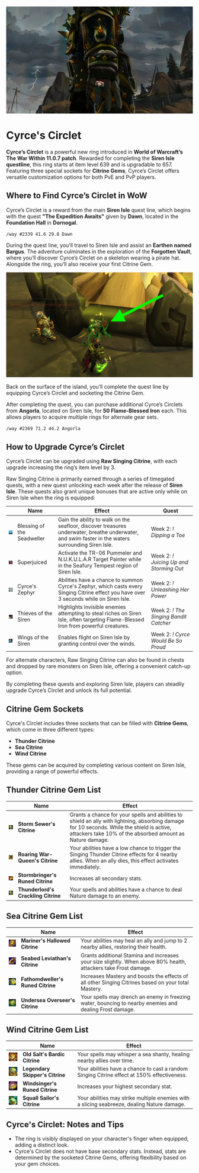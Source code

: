 <!-- wiki:icon /img/cyrce-s-circlet.webp -->
<!-- wiki:description Discover Cyrce’s Circlet in WoW The War Within 11.0.7 – a powerful ring with upgradeable item levels and three unique Citrine Gem slots for PvE and PvP customization. Learn where to find it, gem effects, and tips for maximizing its potential. -->

![Cyrce's Circlet Banner](/img/cyrce-s-circlet_banner.webp)

# Cyrce's Circlet

**Cyrce’s Circlet** is a powerful new ring introduced in **World of Warcraft’s The War Within 11.0.7 patch**. Rewarded for completing the **Siren Isle questline**, this ring starts at item level 639 and is upgradable to 657. Featuring three special sockets for **Citrine Gems**, Cyrce’s Circlet offers versatile customization options for both PvE and PvP players.

## Where to Find Cyrce’s Circlet in WoW

Cyrce’s Circlet is a reward from the main **Siren Isle** quest line, which begins with the quest **"The Expedition Awaits"** given by **Dawn**, located in the **Foundation Hall** in **Dornogal**.

```
/way #2339 41.6 29.8 Dawn
```

During the quest line, you’ll travel to Siren Isle and assist an **Earthen named Bargus**. The adventure culminates in the exploration of the **Forgotten Vault**, where you’ll discover Cyrce’s Circlet on a skeleton wearing a pirate hat. Alongside the ring, you’ll also receive your first Citrine Gem.

![Cyrce’s Circlet Location](/img/cyrce-s-circlet_a.webp)

Back on the surface of the island, you’ll complete the quest line by equipping Cyrce’s Circlet and socketing the Citrine Gem.

After completing the quest, you can purchase additional Cyrce’s Circlets from **Angorla**, located on Siren Isle, for **50 Flame-Blessed Iron** each. This allows players to acquire multiple rings for alternate gear sets.

```
/way #2369 71.2 44.2 Angorla
```

## How to Upgrade Cyrce’s Circlet

Cyrce’s Circlet can be upgraded using **Raw Singing Citrine**, with each upgrade increasing the ring’s item level by 3.

Raw Singing Citrine is primarily earned through a series of timegated quests, with a new quest unlocking each week after the release of **Siren Isle**. These quests also grant unique bonuses that are active only while on Siren Isle when the ring is equipped:

|                                                                          | Name                       | Effect                                                                                                                                             | Quest                                   |
| ------------------------------------------------------------------------ | -------------------------- | -------------------------------------------------------------------------------------------------------------------------------------------------- | --------------------------------------- |
| ![Blessing of the Seadweller](/img/cyrce-s-circlet_upgrade_quest_a.webp) | Blessing of the Seadweller | Gain the ability to walk on the seafloor, discover treasures underwater, breathe underwater, and swim faster in the waters surrounding Siren Isle. | Week 2: _! Dipping a Toe_               |
| ![Superjuiced](/img/cyrce-s-circlet_upgrade_quest_b.webp)                | Superjuiced                | Activate the TR-06 Pummeler and N.U.K.U.L.A.R Target Painter while in the Seafury Tempest region of Siren Isle.                                    | Week 2: _! Juicing Up and Storming Out_ |
| ![Cyrce's Zephyr](/img/cyrce-s-circlet_upgrade_quest_c.webp)             | Cyrce's Zephyr             | Abilities have a chance to summon Cyrce's Zephyr, which casts every Singing Citrine effect you have over 3 seconds while on Siren Isle.            | Week 2: _! Unleashing Her Power_        |
| ![Thieves of the Siren](/img/cyrce-s-circlet_upgrade_quest_d.webp)       | Thieves of the Siren       | Highlights invisible enemies attempting to steal riches on Siren Isle, often targeting Flame-Blessed Iron from powerful creatures.                 | Week 2: _! The Singing Bandit Catcher_  |
| ![Wings of the Siren](/img/cyrce-s-circlet_upgrade_quest_e.webp)         | Wings of the Siren         | Enables flight on Siren Isle by granting control over the winds.                                                                                   | Week 2: _! Cyrce Would Be So Proud_     |

For alternate characters, Raw Singing Citrine can also be found in chests and dropped by rare monsters on Siren Isle, offering a convenient catch-up option.

By completing these quests and exploring Siren Isle, players can steadily upgrade Cyrce’s Circlet and unlock its full potential.

## Citrine Gem Sockets

Cyrce's Circlet includes three sockets that can be filled with **Citrine Gems**, which come in three different types:

- **Thunder Citrine**
- **Sea Citrine**
- **Wind Citrine**

These gems can be acquired by completing various content on Siren Isle, providing a range of powerful effects.

## Thunder Citrine Gem List

|                                                                        | Name                                | Effect                                                                                                                                                                                                   |
| ---------------------------------------------------------------------- | ----------------------------------- | -------------------------------------------------------------------------------------------------------------------------------------------------------------------------------------------------------- |
| ![Storm Sewer's Citrine](/img/storm-sewer-s-citrine.webp)              | **Storm Sewer's Citrine**           | Grants a chance for your spells and abilities to shield an ally with lightning, absorbing damage for 10 seconds. While the shield is active, attackers take 10% of the absorbed amount as Nature damage. |
| ![Roaring War-Queen's Citrine](/img/roaring-war-queen-s-citrine.webp)  | **Roaring War-Queen's Citrine**     | Your abilities have a low chance to trigger the Singing Thunder Citrine effects for 4 nearby allies. When an ally dies, this effect activates immediately.                                               |
| ![Stormbringer's Runed Citrin](/img/stormbringer-s-runed-citrine.webp) | **Stormbringer's Runed Citrine**    | Increases all secondary stats.                                                                                                                                                                           |
| ![Thunderlord's Crackling Citrine](/img/storm-sewer-s-citrine.webp)    | **Thunderlord's Crackling Citrine** | Your spells and abilities have a chance to deal Nature damage to an enemy.                                                                                                                               |

## Sea Citrine Gem List

|                                                                           | Name                              | Effect                                                                                                          |
| ------------------------------------------------------------------------- | --------------------------------- | --------------------------------------------------------------------------------------------------------------- |
| ![Mariner's Hallowed Citrine](/img/mariner-s-hallowed-citrine.webp)       | **Mariner's Hallowed Citrine**    | Your abilities may heal an ally and jump to 2 nearby allies, restoring their health.                            |
| ![Seabed Leviathan's Citrine](/img/seabed-leviathan-s-citrine.webp)       | **Seabed Leviathan's Citrine**    | Grants additional Stamina and increases your size slightly. When above 80% health, attackers take Frost damage. |
| ![Fathomdweller's Runed Citrine](/img/fathomdweller-s-runed-citrine.webp) | **Fathomdweller's Runed Citrine** | Increases Mastery and boosts the effects of all other Singing Citrines based on your total Mastery.             |
| ![Undersea Overseer's Citrine](/img/undersea-overseer-s-citrine.webp)     | **Undersea Overseer's Citrine**   | Your spells may drench an enemy in freezing water, bouncing to nearby enemies and dealing Frost damage.         |

## Wind Citrine Gem List

|                                                                       | Name                            | Effect                                                                                      |
| --------------------------------------------------------------------- | ------------------------------- | ------------------------------------------------------------------------------------------- |
| ![Old Salt's Bardic Citrine](/img/old-salt-s-bardic-citrine.webp)     | **Old Salt's Bardic Citrine**   | Your spells may whisper a sea shanty, healing nearby allies over time.                      |
| ![Legendary Skipper's Citrine](/img/legendary-skipper-s-citrine.webp) | **Legendary Skipper's Citrine** | Your abilities have a chance to cast a random Singing Citrine effect at 150% effectiveness. |
| ![Windsinger's Runed Citrine](/img/windsinger-s-runed-citrine.webp)   | **Windsinger's Runed Citrine**  | Increases your highest secondary stat.                                                      |
| ![Squall Sailor's Citrine](/img/squall-sailor-s-citrine.webp)         | **Squall Sailor's Citrine**     | Your abilities may strike multiple enemies with a slicing seabreeze, dealing Nature damage. |

## Cyrce's Circlet: Notes and Tips

- The ring is visibly displayed on your character's finger when equipped, adding a distinct look.
- Cyrce's Circlet does not have base secondary stats. Instead, stats are determined by the socketed Citrine Gems, offering flexibility based on your gem choices.
